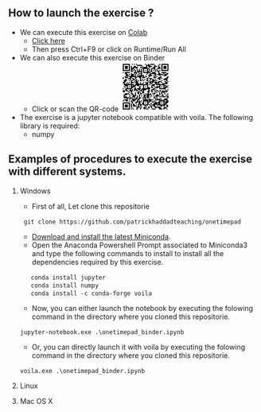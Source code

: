 ## How to launch the exercise ?
* We can execute this exercise on [Colab](https://colab.research.google.com/github/patrickhaddadteaching/onetimepad/blob/main/onetimepad_binder.ipynb)
    * [Click here](https://colab.research.google.com/github/patrickhaddadteaching/onetimepad/blob/main/onetimepad_binder.ipynb)
    * Then press Ctrl+F9 or click on Runtime/Run All
* We can also execute this exercise on Binder
    * Click or scan the QR-code <a href="https://mybinder.org/v2/gh/patrickhaddadteaching/onetimepad/main?urlpath=voila%2Frender%2Fonetimepad_binder.ipynb"><img src="qr-code-onetimepad.png" style="width:100px;height:100px;"></a>
* The exercise is a jupyter notebook compatible with voila.
The following library is required:
    * numpy
  
## Examples of procedures to execute the exercise with different systems.
1. Windows
    * First of all, Let clone this repositorie
    ```
     git clone https://github.com/patrickhaddadteaching/onetimepad
    ```
    * [Download and install the latest Miniconda](https://docs.conda.io/en/latest/miniconda.html#latest-miniconda-installer-links).
    * Open the Anaconda Powershell Prompt associated to Miniconda3 and type the following commands to install  to install all the dependencies required by this exercise.
     ```
        conda install jupyter
        conda install numpy
        conda install -c conda-forge voila    
    ```
    * Now, you can either launch the notebook by executing the folowing command in the directory where you cloned this repositorie.
    ```
    jupyter-notebook.exe .\onetimepad_binder.ipynb
    
    ```
    
    * Or, you can directly launch it with voila  by executing the folowing command in the directory where you cloned this repositorie.
    ```
    voila.exe .\onetimepad_binder.ipynb
    ```
2. Linux
3. Mac OS X
